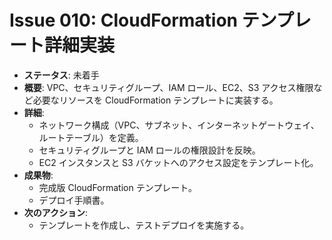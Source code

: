 # Issue 010: CloudFormation テンプレート詳細実装

- **ステータス**: 未着手
- **概要**: VPC、セキュリティグループ、IAM ロール、EC2、S3 アクセス権限など必要なリソースを CloudFormation テンプレートに実装する。
- **詳細**:
  - ネットワーク構成（VPC、サブネット、インターネットゲートウェイ、ルートテーブル）を定義。
  - セキュリティグループと IAM ロールの権限設計を反映。
  - EC2 インスタンスと S3 バケットへのアクセス設定をテンプレート化。
- **成果物**:
  - 完成版 CloudFormation テンプレート。
  - デプロイ手順書。
- **次のアクション**:
  - テンプレートを作成し、テストデプロイを実施する。
